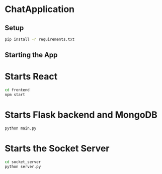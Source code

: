 # ChatApplication

## Setup

```bash
pip install -r requirements.txt
```

## Starting the App

# Starts React
```bash
cd frontend
npm start
```

# Starts Flask backend and MongoDB
```bash
python main.py
```


# Starts the Socket Server
```bash
cd socket_server
python server.py
```
